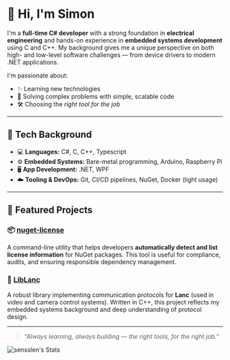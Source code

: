 # 👋 Hi, I'm Simon

I'm a **full-time C# developer** with a strong foundation in **electrical engineering** and hands-on experience in **embedded systems development** using C and C++. My background gives me a unique perspective on both high- and low-level software challenges — from device drivers to modern .NET applications.

I'm passionate about:
- ✨ Learning new technologies
- 🧠 Solving complex problems with simple, scalable code
- 🛠 Choosing the *right tool for the job*

---

## 🔧 Tech Background

- 💻 **Languages:** C#, C, C++, Typescript
- ⚙️ **Embedded Systems:** Bare-metal programming, Arduino, Raspberry Pi
- 🖥 **App Development:** .NET, WPF
- ☁️ **Tooling & DevOps:** Git, CI/CD pipelines, NuGet, Docker (light usage)

---

## 🚀 Featured Projects

### 📦 [nuget-license](https://github.com/sensslen/nuget-license)
A command-line utility that helps developers **automatically detect and list license information** for NuGet packages. This tool is useful for compliance, audits, and ensuring responsible dependency management.

### 📡 [LibLanc](https://github.com/sensslen/LibLanc)
A robust library implementing communication protocols for **Lanc** (used in video and camera control systems). Written in C++, this project reflects my embedded systems background and deep understanding of protocol design.

---

> _“Always learning, always building — the right tools, for the right job.”_

![sensslen's Stats](https://github-readme-stats.vercel.app/api?username=sensslen&theme=default&show_icons=true&hide_border=true&count_private=true)
